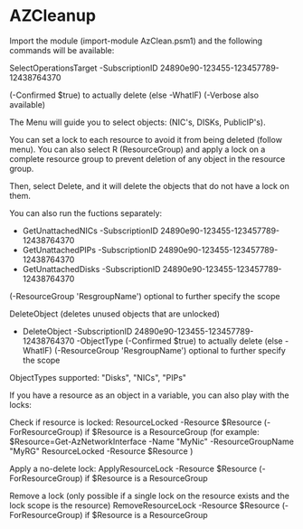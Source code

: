 # AZCleanup

Import the module (import-module AzClean.psm1) and the following commands will be available: 

SelectOperationsTarget -SubscriptionID 24890e90-123455-123457789-12438764370

(-Confirmed $true) to actually delete (else -WhatIF)
(-Verbose also available)

The Menu will guide you to select objects: (NIC's, DISKs, PublicIP's). 

You can set a lock to each resource to avoid it from being deleted (follow menu). You can also select R (ResourceGroup) and apply
a lock on a complete resource group to prevent deletion of any object in the resource group. 

Then, select Delete, and it will delete the objects that do not have a lock on them. 

You can also run the fuctions separately: 
- GetUnattachedNICs -SubscriptionID 24890e90-123455-123457789-12438764370
- GetUnattachedPIPs -SubscriptionID 24890e90-123455-123457789-12438764370
- GetUnattachedDisks -SubscriptionID 24890e90-123455-123457789-12438764370

(-ResourceGroup 'ResgroupName') optional to further specify the scope

DeleteObject (deletes unused objects that are unlocked)
- DeleteObject -SubscriptionID 24890e90-123455-123457789-12438764370 -ObjectType <see below>
(-Confirmed $true) to actually delete (else -WhatIF)
(-ResourceGroup 'ResgroupName') optional to further specify the scope

ObjectTypes supported: "Disks", "NICs", "PIPs"

If you have a resource as an object in a variable, you can also play with the locks: 

Check if resource is locked:
ResourceLocked -Resource $Resource
(-ForResourceGroup) if $Resource is a ResourceGroup
(for example: 
   $Resource=Get-AzNetworkInterface -Name "MyNic" -ResourceGroupName "MyRG"
   ResourceLocked -Resource $Resource
)

Apply a no-delete lock:
ApplyResourceLock -Resource $Resource
(-ForResourceGroup) if $Resource is a ResourceGroup

Remove a lock (only possible if a single lock on the resource exists and the lock scope is the resource) 
RemoveResourceLock -Resource $Resource
(-ForResourceGroup) if $Resource is a ResourceGroup
